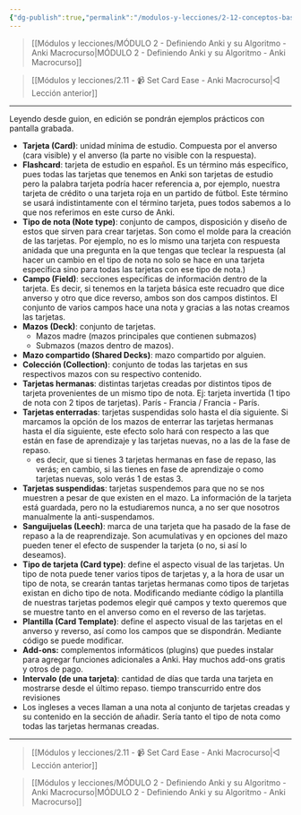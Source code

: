 ```yaml
---
{"dg-publish":true,"permalink":"/modulos-y-lecciones/2-12-conceptos-basicos-anki-macrocurso/","noteIcon":"","updated":"2024-05-21T22:14:35.492+02:00"}
---
```



> [[Módulos y lecciones/MÓDULO 2 - Definiendo Anki y su Algoritmo - Anki Macrocurso\|MÓDULO 2 - Definiendo Anki y su Algoritmo - Anki Macrocurso]]

> [[Módulos y lecciones/2.11 - 📹 Set Card Ease - Anki Macrocurso\|◁ Lección anterior]]

---

Leyendo desde guion, en edición se pondrán ejemplos prácticos con pantalla grabada.

- **Tarjeta (Card)**: unidad mínima de estudio. Compuesta por el anverso (cara visible) y el anverso (la parte no visible con la respuesta).
- **Flashcard**: tarjeta de estudio en español. Es un término más específico, pues todas las tarjetas que tenemos en Anki son tarjetas de estudio pero la palabra tarjeta podría hacer referencia a, por ejemplo, nuestra tarjeta de crédito o una tarjeta roja en un partido de fútbol. Este término se usará indistintamente con el término tarjeta, pues todos sabemos a lo que nos referimos en este curso de Anki.
- **Tipo de nota (Note type)**: conjunto de campos, disposición y diseño de estos que sirven para crear tarjetas. Son como el molde para la creación de las tarjetas. Por ejemplo, no es lo mismo una tarjeta con respuesta anidada que una pregunta en la que tengas que teclear la respuesta (al hacer un cambio en el tipo de nota no solo se hace en una tarjeta específica sino para todas las tarjetas con ese tipo de nota.)
- **Campo (Field)**: secciones específicas de información dentro de la tarjeta. Es decir, si tenemos en la tarjeta básica este recuadro que dice anverso y otro que dice reverso, ambos son dos campos distintos. El conjunto de varios campos hace una nota y gracias a las notas creamos las tarjetas.
- **Mazos (Deck)**: conjunto de tarjetas.
	- Mazos madre (mazos principales que contienen submazos)
	- Submazos (mazos dentro de mazos).
- **Mazo compartido (Shared Decks)**: mazo compartido por alguien.
- **Colección (Collection)**: conjunto de todas las tarjetas en sus respectivos mazos con su respectivo contenido.
- **Tarjetas hermanas**: distintas tarjetas creadas por distintos tipos de tarjeta provenientes de un mismo tipo de nota. Ej: tarjeta invertida (1 tipo de nota con 2 tipos de tarjetas). París - Francia / Francia - París. 
- **Tarjetas enterradas**: tarjetas suspendidas solo hasta el día siguiente. Si marcamos la opción de los mazos de enterrar las tarjetas hermanas hasta el día siguiente, este efecto solo hará con respecto a las que están en fase de aprendizaje y las tarjetas nuevas, no a las de la fase de repaso.
	- es decir, que si tienes 3 tarjetas hermanas en fase de repaso, las verás; en cambio, si las tienes en fase de aprendizaje o como tarjetas nuevas, solo verás 1 de estas 3.
- **Tarjetas suspendidas**: tarjetas suspendemos para que no se nos muestren a pesar de que existen en el mazo. La información de la tarjeta está guardada, pero no la estudiaremos nunca, a no ser que nosotros manualmente la anti-suspendamos.
- **Sanguijuelas (Leech)**: marca de una tarjeta que ha pasado de la fase de repaso a la de reaprendizaje. Son acumulativas y en opciones del mazo pueden tener el efecto de suspender la tarjeta (o no, si así lo deseamos).
- **Tipo de tarjeta (Card type)**: define el aspecto visual de las tarjetas. Un tipo de nota puede tener varios tipos de tarjetas y, a la hora de usar un tipo de nota, se crearán tantas tarjetas hermanas como tipos de tarjetas existan en dicho tipo de nota. Modificando mediante código la plantilla de nuestras tarjetas podemos elegir qué campos y texto queremos que se muestre tanto en el anverso como en el reverso de las tarjetas.
- **Plantilla (Card Template)**: define el aspecto visual de las tarjetas en el anverso y reverso, así como los campos que se dispondrán. Mediante código se puede modificar.
- **Add-ons:** complementos informáticos (plugins) que puedes instalar para agregar funciones adicionales a Anki. Hay muchos add-ons gratis y otros de pago.
- **Intervalo (de una tarjeta)**: cantidad de días que tarda una tarjeta en mostrarse desde el último repaso. tiempo transcurrido entre dos revisiones
- Los ingleses a veces llaman a una nota al conjunto de tarjetas creadas y su contenido en la sección de añadir. Sería tanto el tipo de nota como todas las tarjetas hermanas creadas.

---

> [[Módulos y lecciones/2.11 - 📹 Set Card Ease - Anki Macrocurso\|◁ Lección anterior]]

> [[Módulos y lecciones/MÓDULO 2 - Definiendo Anki y su Algoritmo - Anki Macrocurso\|MÓDULO 2 - Definiendo Anki y su Algoritmo - Anki Macrocurso]]